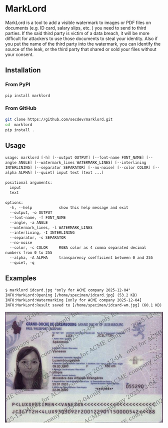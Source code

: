 # MarkLord

MarkLord is a tool to add a visible watermark to images or PDF files
on documents (e.g. ID card, salary slips, etc. ) you need to send to
third parties.  If the said third party is victim of a data breach, it
will be more difficult for attackers to use those documents to steal
your identity.  Also if you put the name of the third party into the
watermark, you can identify the source of the leak, or the third party
that shared or sold your files without your consent.

## Installation

### From PyPI

```bash
pip install marklord
```

### From GitHub

```bash
git clone https://github.com/secdev/marklord.git
cd  marklord
pip install .
```

## Usage

```
usage: marklord [-h] [--output OUTPUT] [--font-name FONT_NAME] [--angle ANGLE] [--watermark_lines WATERMARK_LINES] [--interlining INTERLINING] [--separator SEPARATOR] [--no-noise] [--color COLOR] [--alpha ALPHA] [--quiet] input text [text ...]

positional arguments:
  input
  text

options:
  -h, --help            show this help message and exit
  --output, -o OUTPUT
  --font-name, -f FONT_NAME
  --angle, -a ANGLE
  --watermark_lines, -l WATERMARK_LINES
  --interlining, -I INTERLINING
  --separator, -s SEPARATOR
  --no-noise
  --color, -c COLOR     RGBA color as 4 comma separated decimal numbers from 0 to 255
  --alpha, -A ALPHA     transparency coefficient between 0 and 255
  --quiet, -q
```


## Examples

```
$ marklord idcard.jpg "only for ACME company 2025-12-04"
INFO:MarkLord:Opening [/home/specimen/idcard.jpg] (53.2 KB)
INFO:MarkLord:Watermarking [only for ACME company 2025-12-04]
INFO:MarkLord:Result saved to [/home/specimen/idcard-wm.jpg] (60.1 KB)
```

![watermarked image](doc/assets/idcard_wm.jpg)

